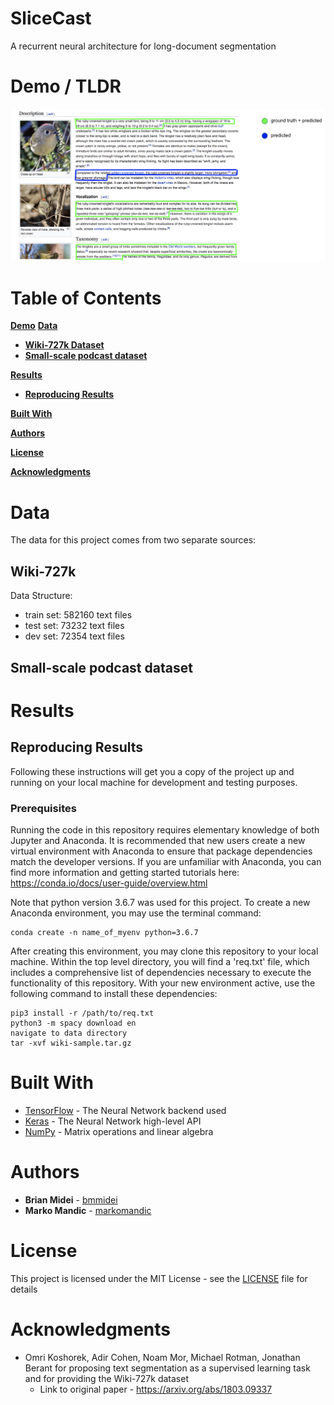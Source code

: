 # SliceCast
A recurrent neural architecture for long-document segmentation

# Demo / TLDR
![Results](imgs/labeledWiki.png)
# Table of Contents
[**Demo**](#Demo-/-TLDR)
[**Data**](#Data)
  * [**Wiki-727k Dataset**](#Wiki-727k)
  * [**Small-scale podcast dataset**](#Small-scale-podcast-dataset)

[**Results**](#Results)
  * [**Reproducing Results**](#Reproducing-results)

[**Built With**](#Built-With)

[**Authors**](#Authors)

[**License**](#License)

[**Acknowledgments**](#Acknowledgments)


# Data
The data for this project comes from two separate sources:

## Wiki-727k
Data Structure:
* train set: 582160 text files
* test set: 73232 text files
* dev set: 72354 text files

## Small-scale podcast dataset

# Results

## Reproducing Results

Following these instructions will get you a copy of the project up and running on your local machine for development
and testing purposes.

### Prerequisites

Running the code in this repository requires elementary knowledge of both Jupyter and Anaconda. It is recommended that 
new users create a new virtual environment with Anaconda to ensure that package dependencies match the developer 
versions. If you are unfamiliar with Anaconda, you can find more information and getting started tutorials here:
https://conda.io/docs/user-guide/overview.html

Note that python version 3.6.7 was used for this project. To create a new Anaconda environment, you may use the terminal
command:
```
conda create -n name_of_myenv python=3.6.7
```
After creating this environment, you may clone this repository to your local machine. Within the top level directory,
you will find a 'req.txt' file, which includes a comprehensive list of dependencies necessary to execute the
functionality
of this repository. With your new environment active, use the following command to install these dependencies:
```
pip3 install -r /path/to/req.txt
python3 -m spacy download en
navigate to data directory
tar -xvf wiki-sample.tar.gz
```

# Built With
* [TensorFlow](https://www.tensorflow.org) - The Neural Network backend used
* [Keras](https://keras.io) - The Neural Network high-level API
* [NumPy](http://www.numpy.org/) - Matrix operations and linear algebra

# Authors

* **Brian Midei** - [bmmidei](https://github.com/bmmidei)
* **Marko Mandic** - [markomandic](https://github.com/markomandic)

# License

This project is licensed under the MIT License - see the [LICENSE](LICENSE) file for details

# Acknowledgments

* Omri Koshorek, Adir Cohen, Noam Mor, Michael Rotman, Jonathan Berant for proposing text segmentation as a supervised
learning task and for providing the Wiki-727k dataset
    * Link to original paper - https://arxiv.org/abs/1803.09337
